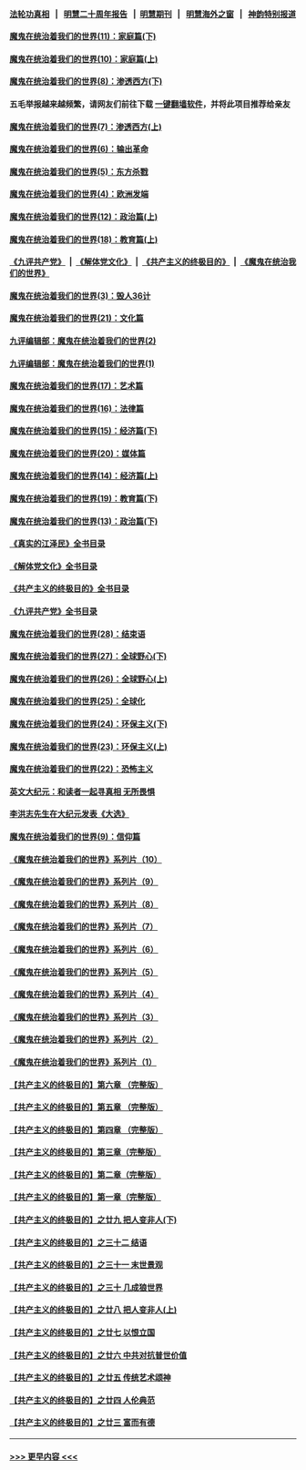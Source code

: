 #### [法轮功真相](https://github.com/gfw-breaker/truth/blob/master/README.md?t=0) &nbsp;&nbsp;|&nbsp;&nbsp; [明慧二十周年报告](https://github.com/gfw-breaker/mh-reports/blob/master/README.md?t=0) &nbsp;&nbsp;|&nbsp;&nbsp;[明慧期刊](https://github.com/gfw-breaker/mh-qikan) &nbsp;&nbsp;|&nbsp;&nbsp; [明慧海外之窗](https://github.com/gfw-breaker/mh-news/blob/master/README.md?t=0) &nbsp;&nbsp;|&nbsp;&nbsp; [神韵特别报道](https://github.com/gfw-breaker/mh-news/blob/master/shenyun.md?t=0)
#### [魔鬼在统治着我们的世界(11)：家庭篇(下)](../pages/nsc422/n10440961.md?t=11241201) 
#### [魔鬼在统治着我们的世界(10)：家庭篇(上)](../pages/nsc422/n10435448.md?t=11241201) 
#### [魔鬼在统治着我们的世界(8)：渗透西方(下)](../pages/nsc422/n10429603.md?t=11241201) 
#### 五毛举报越来越频繁，请网友们前往下载 [一键翻墙软件](https://github.com/gfw-breaker/ssr-accounts)，并将此项目推荐给亲友
#### [魔鬼在统治着我们的世界(7)：渗透西方(上)](../pages/nsc422/n10426013.md?t=11241201) 
#### [魔鬼在统治着我们的世界(6)：输出革命](../pages/nsc422/n10421536.md?t=11241201) 
#### [魔鬼在统治着我们的世界(5)：东方杀戮](../pages/nsc422/n10417707.md?t=11241201) 
#### [魔鬼在统治着我们的世界(4)：欧洲发端](../pages/nsc422/n10414890.md?t=11241201) 
#### [魔鬼在统治着我们的世界(12)：政治篇(上)](../pages/nsc422/n10444576.md?t=11241201) 
#### [魔鬼在统治着我们的世界(18)：教育篇(上)](../pages/nsc422/n10526970.md?t=11241201) 
#### [《九评共产党》](https://github.com/begood0513/9ping.md/blob/master/README.md) &nbsp;|&nbsp; [《解体党文化》](../../../../jtdwh.md/blob/master/README.md)  &nbsp;|&nbsp; [《共产主义的终极目的》](../../../../gczydzjmd.md/blob/master/README.md) &nbsp;|&nbsp; [《魔鬼在统治我们的世界》](../../../../mgztzwmdsj.md/blob/master/README.md) 
#### [魔鬼在统治着我们的世界(3)：毁人36计](../pages/nsc422/n10411583.md?t=11241201) 
#### [魔鬼在统治着我们的世界(21)：文化篇](../pages/nsc422/n10597706.md?t=11241201) 
#### [九评编辑部：魔鬼在统治着我们的世界(2)](../pages/nsc422/n10410036.md?t=11241201) 
#### [九评编辑部：魔鬼在统治着我们的世界(1)](../pages/nsc422/n10406825.md?t=11241201) 
#### [魔鬼在统治着我们的世界(17)：艺术篇](../pages/nsc422/n10499093.md?t=11241201) 
#### [魔鬼在统治着我们的世界(16)：法律篇](../pages/nsc422/n10485969.md?t=11241201) 
#### [魔鬼在统治着我们的世界(15)：经济篇(下)](../pages/nsc422/n10469975.md?t=11241201) 
#### [魔鬼在统治着我们的世界(20)：媒体篇](../pages/nsc422/n10586579.md?t=11241201) 
#### [魔鬼在统治着我们的世界(14)：经济篇(上)](../pages/nsc422/n10457370.md?t=11241201) 
#### [魔鬼在统治着我们的世界(19)：教育篇(下)](../pages/nsc422/n10564808.md?t=11241201) 
#### [魔鬼在统治着我们的世界(13)：政治篇(下)](../pages/nsc422/n10448270.md?t=11241201) 
#### [《真实的江泽民》全书目录](../pages/nsc422/n13721399.md?t=11241201) 
#### [《解体党文化》全书目录](../pages/nsc422/n13721157.md?t=11241201) 
#### [《共产主义的终极目的》全书目录](../pages/nsc422/n13721048.md?t=11241201) 
#### [《九评共产党》全书目录](../pages/nsc422/n13708085.md?t=11241201) 
#### [魔鬼在统治着我们的世界(28)：结束语](../pages/nsc422/n10936246.md?t=11241201) 
#### [魔鬼在统治着我们的世界(27)：全球野心(下)](../pages/nsc422/n10928319.md?t=11241201) 
#### [魔鬼在统治着我们的世界(26)：全球野心(上)](../pages/nsc422/n10900318.md?t=11241201) 
#### [魔鬼在统治着我们的世界(25)：全球化](../pages/nsc422/n10788205.md?t=11241201) 
#### [魔鬼在统治着我们的世界(24)：环保主义(下)](../pages/nsc422/n10695307.md?t=11241201) 
#### [魔鬼在统治着我们的世界(23)：环保主义(上)](../pages/nsc422/n10688613.md?t=11241201) 
#### [魔鬼在统治着我们的世界(22)：恐怖主义](../pages/nsc422/n10614727.md?t=11241201) 
#### [英文大纪元：和读者一起寻真相 无所畏惧](../pages/nsc422/n12542027.md?t=11241201) 
#### [李洪志先生在大纪元发表《大选》](../pages/nsc422/n12534746.md?t=11241201) 
#### [魔鬼在统治着我们的世界(9)：信仰篇](../pages/nsc422/n10432159.md?t=11241201) 
#### [《魔鬼在统治着我们的世界》系列片（10）](../pages/nsc422/n12292670.md?t=11241201) 
#### [《魔鬼在统治着我们的世界》系列片（9）](../pages/nsc422/n12290859.md?t=11241201) 
#### [《魔鬼在统治着我们的世界》系列片（8）](../pages/nsc422/n12287445.md?t=11241201) 
#### [《魔鬼在统治着我们的世界》系列片（7）](../pages/nsc422/n12283425.md?t=11241201) 
#### [《魔鬼在统治着我们的世界》系列片（6）](../pages/nsc422/n12282314.md?t=11241201) 
#### [《魔鬼在统治着我们的世界》系列片（5）](../pages/nsc422/n12281419.md?t=11241201) 
#### [《魔鬼在统治着我们的世界》系列片（4）](../pages/nsc422/n12274024.md?t=11241201) 
#### [《魔鬼在统治着我们的世界》系列片（3）](../pages/nsc422/n12271322.md?t=11241201) 
#### [《魔鬼在统治着我们的世界》系列片（2）](../pages/nsc422/n12269049.md?t=11241201) 
#### [《魔鬼在统治着我们的世界》系列片（1）](../pages/nsc422/n12267575.md?t=11241201) 
#### [【共产主义的终极目的】第六章 （完整版）](../pages/nsc422/n11428913.md?t=11241201) 
#### [【共产主义的终极目的】第五章 （完整版）](../pages/nsc422/n11428912.md?t=11241201) 
#### [【共产主义的终极目的】第四章 （完整版）](../pages/nsc422/n11428907.md?t=11241201) 
#### [【共产主义的终极目的】第三章（完整版）](../pages/nsc422/n11428848.md?t=11241201) 
#### [【共产主义的终极目的】第二章（完整版）](../pages/nsc422/n11428831.md?t=11241201) 
#### [【共产主义的终极目的】第一章（完整版）](../pages/nsc422/n11417651.md?t=11241201) 
#### [【共产主义的终极目的】之廿九 把人变非人(下)](../pages/nsc422/n11344140.md?t=11241201) 
#### [【共产主义的终极目的】之三十二 结语](../pages/nsc422/n11360535.md?t=11241201) 
#### [【共产主义的终极目的】之三十一 末世景观](../pages/nsc422/n11351129.md?t=11241201) 
#### [【共产主义的终极目的】之三十 几成狼世界](../pages/nsc422/n11348280.md?t=11241201) 
#### [【共产主义的终极目的】之廿八 把人变非人(上)](../pages/nsc422/n11340492.md?t=11241201) 
#### [【共产主义的终极目的】之廿七 以恨立国](../pages/nsc422/n11336944.md?t=11241201) 
#### [【共产主义的终极目的】之廿六 中共对抗普世价值](../pages/nsc422/n11324785.md?t=11241201) 
#### [【共产主义的终极目的】之廿五 传统艺术颂神](../pages/nsc422/n11296396.md?t=11241201) 
#### [【共产主义的终极目的】之廿四 人伦典范](../pages/nsc422/n11296397.md?t=11241201) 
#### [【共产主义的终极目的】之廿三 富而有德](../pages/nsc422/n11283598.md?t=11241201) 

----
#### [ >>> 更早内容 <<< ](../indexes/nsc422-earlier.md)
